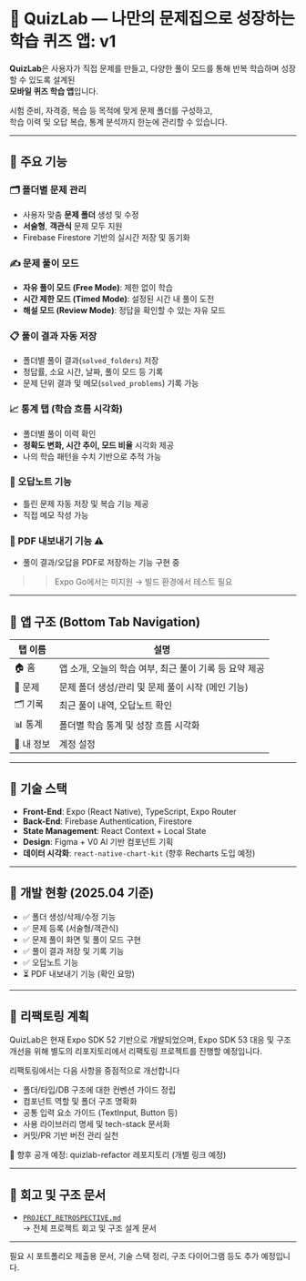 # 🧠 QuizLab — 나만의 문제집으로 성장하는 학습 퀴즈 앱: v1

**QuizLab**은 사용자가 직접 문제를 만들고, 다양한 풀이 모드를 통해 반복 학습하며 성장할 수 있도록 설계된  
**모바일 퀴즈 학습 앱**입니다.

시험 준비, 자격증, 복습 등 목적에 맞게 문제 폴더를 구성하고,  
학습 이력 및 오답 복습, 통계 분석까지 한눈에 관리할 수 있습니다.

---

## 🔧 주요 기능

### 🗂 폴더별 문제 관리
- 사용자 맞춤 **문제 폴더** 생성 및 수정
- **서술형**, **객관식** 문제 모두 지원
- Firebase Firestore 기반의 실시간 저장 및 동기화

### ✍️ 문제 풀이 모드
- **자유 풀이 모드 (Free Mode)**: 제한 없이 학습
- **시간 제한 모드 (Timed Mode)**: 설정된 시간 내 풀이 도전
- **해설 모드 (Review Mode)**: 정답을 확인할 수 있는 자유 모드

### 📋 풀이 결과 자동 저장
- 폴더별 풀이 결과(`solved_folders`) 저장
- 정답률, 소요 시간, 날짜, 풀이 모드 등 기록
- 문제 단위 결과 및 메모(`solved_problems`) 기록 가능

### 📈 통계 탭 (학습 흐름 시각화)
- 폴더별 풀이 이력 확인
- **정확도 변화, 시간 추이, 모드 비율** 시각화 제공
- 나의 학습 패턴을 수치 기반으로 추적 가능

### 🧠 오답노트 기능 
- 틀린 문제 자동 저장 및 복습 기능 제공
- 직접 메모 작성 가능

### 📄 PDF 내보내기 기능 ⚠️
- 풀이 결과/오답을 PDF로 저장하는 기능 구현 중
>> Expo Go에서는 미지원 → 빌드 환경에서 테스트 필요

---

## 📱 앱 구조 (Bottom Tab Navigation)

| 탭 이름 | 설명 |
|--------|------|
| 🏠 홈 | 앱 소개, 오늘의 학습 여부, 최근 풀이 기록 등 요약 제공 |
| 🧠 문제 | 문제 폴더 생성/관리 및 문제 풀이 시작 (메인 기능) |
| 🗂 기록 | 최근 풀이 내역, 오답노트 확인 |
| 📊 통계 | 폴더별 학습 통계 및 성장 흐름 시각화 |
| 👤 내 정보 | 계정 설정 |

---

## 🔌 기술 스택

- **Front-End**: Expo (React Native), TypeScript, Expo Router
- **Back-End**: Firebase Authentication, Firestore
- **State Management**: React Context + Local State
- **Design**: Figma + V0 AI 기반 컴포넌트 기획
- **데이터 시각화**: `react-native-chart-kit` (향후 Recharts 도입 예정)

---

## 🧪 개발 현황 (2025.04 기준)

- ✅ 폴더 생성/삭제/수정 기능
- ✅ 문제 등록 (서술형/객관식)
- ✅ 문제 풀이 화면 및 풀이 모드 구현
- ✅ 풀이 결과 저장 및 기록 기능
- ✅ 오답노트 기능
- ⏳ PDF 내보내기 기능 (확인 요망)

---

## 🔀 리팩토링 계획
QuizLab은 현재 Expo SDK 52 기반으로 개발되었으며,
Expo SDK 53 대응 및 구조 개선을 위해 별도의 리포지토리에서 리팩토링 프로젝트를 진행할 예정입니다.

리팩토링에서는 다음 사항을 중점적으로 개선합니다

- 폴더/타입/DB 구조에 대한 컨벤션 가이드 정립
- 컴포넌트 역할 및 폴더 구조 명확화
- 공통 입력 요소 가이드 (TextInput, Button 등)
- 사용 라이브러리 명세 및 tech-stack 문서화
- 커밋/PR 기반 버전 관리 실천

🔗 향후 공개 예정: quizlab-refactor 레포지토리 (개별 링크 예정)

---

## 📌 회고 및 구조 문서

- [`PROJECT_RETROSPECTIVE.md`](./PROJECT_RETROSPECTIVE.md)  
  → 전체 프로젝트 회고 및 구조 설계 문서

---

필요 시 포트폴리오 제출용 문서, 기술 스택 정리, 구조 다이어그램 등도 추가 예정입니다.
